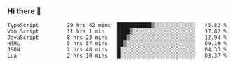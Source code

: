 ### Hi there 👋

<!--START_SECTION:waka-->

```text
TypeScript         29 hrs 42 mins  ███████████▒░░░░░░░░░░░░░   45.82 %
Vim Script         11 hrs 1 min    ████▒░░░░░░░░░░░░░░░░░░░░   17.02 %
JavaScript         8 hrs 23 mins   ███▒░░░░░░░░░░░░░░░░░░░░░   12.94 %
HTML               5 hrs 57 mins   ██▒░░░░░░░░░░░░░░░░░░░░░░   09.19 %
JSON               2 hrs 48 mins   █░░░░░░░░░░░░░░░░░░░░░░░░   04.33 %
Lua                2 hrs 10 mins   █░░░░░░░░░░░░░░░░░░░░░░░░   03.37 %
```

<!--END_SECTION:waka-->

<!--
**arlenxuzj/arlenxuzj** is a ✨ _special_ ✨ repository because its `README.md` (this file) appears on your GitHub profile.

Here are some ideas to get you started:

- 🔭 I’m currently working on ...
- 🌱 I’m currently learning ...
- 👯 I’m looking to collaborate on ...
- 🤔 I’m looking for help with ...
- 💬 Ask me about ...
- 📫 How to reach me: ...
- 😄 Pronouns: ...
- ⚡ Fun fact: ...
-->
